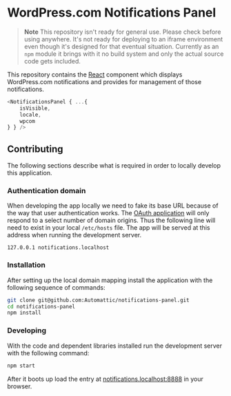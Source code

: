 # WordPress.com Notifications Panel

> **Note** This repository isn't ready for general use. Please check before using anywhere. It's not ready for deploying to an iframe environment even though it's designed for that eventual situation. Currently as an `npm` module it brings with it no build system and only the actual source code gets included.

This repository contains the [React][react] component which displays WordPress.com notifications and provides for management of those notifications.

```js
<NotificationsPanel { ...{
	isVisible,
	locale,
	wpcom
} } />
```

## Contributing

The following sections describe what is required in order to locally develop this application.

### Authentication domain

When developing the app locally we need to fake its base URL because of the way that user authentication works.
The [OAuth application](https://developer.wordpress.com/apps/56641) will only respond to a select number of domain origins.
Thus the following line will need to exist in your local `/etc/hosts` file.
The app will be served at this address when running the development server.

```
127.0.0.1 notifications.localhost
```

### Installation

After setting up the local domain mapping install the application with the following sequence of commands:

```bash
git clone git@github.com:Automattic/notifications-panel.git
cd notifications-panel
npm install
```

### Developing

With the code and dependent libraries installed run the development server with the following command:

```bash
npm start
```

After it boots up load the entry at [notifications.localhost:8888](notifications.localhost:8888) in your browser.

[react]: https://facebook.github.io/react/
